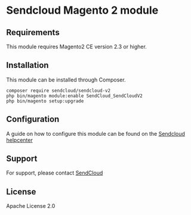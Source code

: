 # Sendcloud Magento 2 module

## Requirements
This module requires Magento2 CE version 2.3 or higher.
## Installation
This module can be installed through Composer. 
````
composer require sendcloud/sendcloud-v2
php bin/magento module:enable SendCloud_SendCloudV2
php bin/magento setup:upgrade
````

## Configuration
A guide on how to configure this module can be found on the [Sendcloud helpcenter](https://support.sendcloud.com/hc/en-us/articles/360058939491-How-to-install-the-Checkout-feature-for-Magento-v2-4)

## Support
For support, please contact [SendCloud](https://www.sendcloud.com/contact/)

## License
Apache License 2.0
